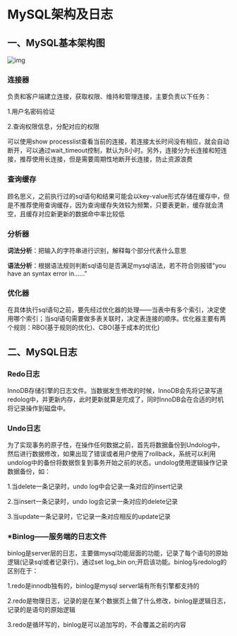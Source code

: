 # MySQL架构及日志

## 一、MySQL基本架构图

![img](http://kylescloud.top/site/pic/MySQLArchi.jpg)



### 连接器

负责和客户端建立连接，获取权限、维持和管理连接，主要负责以下任务：

1.用户名密码验证

2.查询权限信息，分配对应的权限

可以使用show processlist查看当前的连接，若连接太长时间没有相应，就会自动断开，可以通过wait_timeout控制，默认为8小时。另外，连接分为长连接和短连接，推荐使用长连接，但是需要周期性地断开长连接，防止资源浪费



### 查询缓存

顾名思义，之前执行过的sql语句和结果可能会以key-value形式存储在缓存中，但是不推荐使用查询缓存，因为查询缓存失效较为频繁，只要表更新，缓存就会清空，且缓存对应新更新的数据命中率比较低



### 分析器

**词法分析**：把输入的字符串进行识别，解释每个部分代表什么意思

**语法分析**：根据语法规则判断sql语句是否满足mysql语法，若不符合则报错"you have an syntax error in......"



### 优化器

在具体执行sql语句之前，要先经过优化器的处理——当表中有多个索引，决定使用哪个索引；当sql语句需要做多表关联时，决定表连接的顺序。优化器主要有两个规则：RBO(基于规则的优化)、CBO(基于成本的优化)



## 二、MySQL日志

###  Redo日志

InnoDB存储引擎的日志文件。当数据发生修改的时候，InnoDB会先将记录写道redolog中，并更新内存，此时更新就算是完成了，同时InnoDB会在合适的时机将记录操作到磁盘中。



### Undo日志

为了实现事务的原子性，在操作任何数据之前，首先将数据备份到Undolog中，然后进行数据修改，如果出现了错误或者用户使用了rollback，系统可以利用undolog中的备份将数据恢复到事务开始之前的状态。undolog使用逻辑操作记录数据备份，如：

1.当delete一条记录时，undo log中会记录一条对应的insert记录

2.当insert一条记录时，undo log会记录一条对应的delete记录

3.当update一条记录时，它记录一条对应相反的update记录



### *Binlog——服务端的日志文件

binlog是server层的日志，主要做mysql功能层面的功能，记录了每个语句的原始逻辑(记录sql或者记录行)，通过set log_bin on;开启该功能。binlog与redolog的区别在于：

1.redo是innodb独有的，binlog是mysql server端有所有引擎都支持的

2.redo是物理日志，记录的是在某个数据页上做了什么修改，binlog是逻辑日志，记录的是语句的原始逻辑

3.redo是循环写的，binlog是可以追加写的，不会覆盖之前的内容